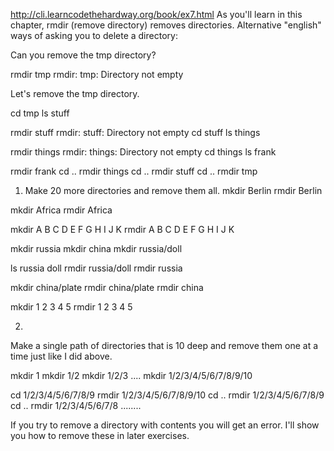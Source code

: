 http://cli.learncodethehardway.org/book/ex7.html
As you'll learn in this chapter, rmdir (remove directory) removes directories.
Alternative "english" ways of asking you to delete a directory:


Can you remove the tmp directory?

rmdir tmp
rmdir: tmp: Directory not empty

Let's remove the tmp directory.


cd tmp
ls 
stuff 

rmdir stuff 
rmdir: stuff: Directory not empty
cd stuff
ls
things

rmdir things
rmdir: things: Directory not empty 
cd things
ls
frank

rmdir frank
cd ..
rmdir things
cd ..
rmdir stuff
cd ..
rmdir tmp

1. Make 20 more directories and remove them all.
mkdir Berlin
rmdir Berlin

mkdir Africa
rmdir Africa 

mkdir A B C D E F G H I J K 
rmdir A B C D E F G H I J K 

mkdir russia
mkdir china
mkdir russia/doll

ls russia 
doll
rmdir russia/doll
rmdir russia

mkdir china/plate 
rmdir china/plate
rmdir china

mkdir 1 2 3 4 5 
rmdir 1 2 3 4 5 



2. 
Make a single path of directories that is 10 deep and remove them one at a 
time just like I did above.

mkdir 1
mkdir 1/2
mkdir 1/2/3
....
mkdir 1/2/3/4/5/6/7/8/9/10

cd 1/2/3/4/5/6/7/8/9
rmdir 1/2/3/4/5/6/7/8/9/10
cd ..
rmdir 1/2/3/4/5/6/7/8/9
cd ..
rmdir 1/2/3/4/5/6/7/8
........

If you try to remove a directory with 
contents you will get an error. I'll show you how to remove these in later exercises.
